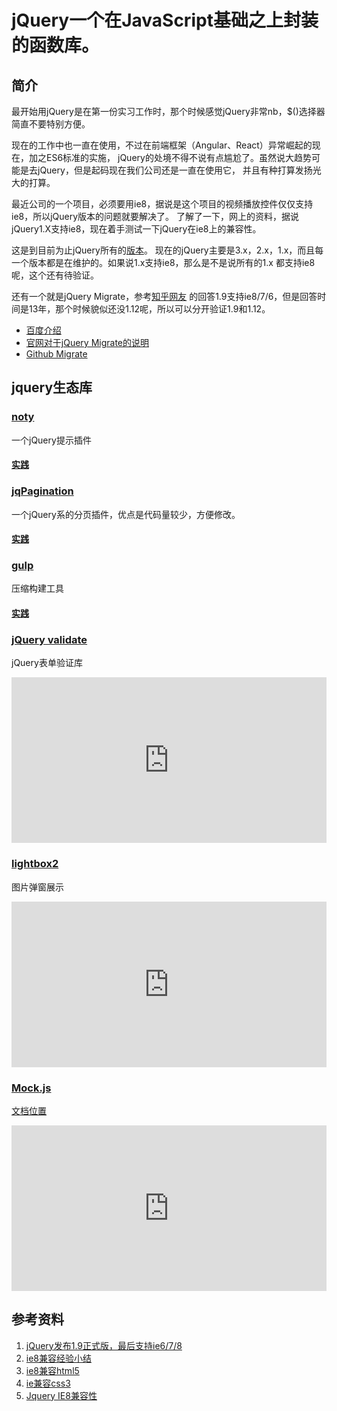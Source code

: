 # jQuery一个在JavaScript基础之上封装的函数库。

## 简介

最开始用jQuery是在第一份实习工作时，那个时候感觉jQuery非常nb，$()选择器简直不要特别方便。

现在的工作中也一直在使用，不过在前端框架（Angular、React）异常崛起的现在，加之ES6标准的实施，
jQuery的处境不得不说有点尴尬了。虽然说大趋势可能是去jQuery，但是起码现在我们公司还是一直在使用它，
并且有种打算发扬光大的打算。

最近公司的一个项目，必须要用ie8，据说是这个项目的视频播放控件仅仅支持ie8，所以jQuery版本的问题就要解决了。
了解了一下，网上的资料，据说jQuery1.X支持ie8，现在着手测试一下jQuery在ie8上的兼容性。

这是到目前为止jQuery所有的[版本](https://code.jquery.com/jquery/)。
现在的jQuery主要是3.x，2.x，1.x，而且每一个版本都是在维护的。如果说1.x支持ie8，那么是不是说所有的1.x
都支持ie8呢，这个还有待验证。

还有一个就是jQuery Migrate，参考[知乎网友](http://www.oschina.net/question/264729_141663)
的回答1.9支持ie8/7/6，但是回答时间是13年，那个时候貌似还没1.12呢，所以可以分开验证1.9和1.12。

- [百度介绍](https://zhidao.baidu.com/question/560628474.html)
- [官网对于jQuery Migrate的说明](http://blog.jquery.com/2013/01/31/jquery-migrate-1-1-0-released/)
- [Github Migrate](https://github.com/jquery/jquery-migrate/)

## jquery生态库

### [noty](https://github.com/needim/noty)

一个jQuery提示插件

#### [实践](https://github.com/llccing-demo/jquery-repo/tree/master/packages/noty)


### [jqPagination](https://github.com/beneverard/jqPagination)

一个jQuery系的分页插件，优点是代码量较少，方便修改。

#### [实践](https://github.com/llccing-demo/jquery-repo/tree/master/packages/jpPagination)

### [gulp](https://gulpjs.com/)

压缩构建工具

#### [实践](https://github.com/llccing-demo/jquery-repo/tree/master/packages/gulp)


### [jQuery validate](https://github.com/jquery-validation/jquery-validation)

jQuery表单验证库

<iframe height="265" style="width: 100%;" scrolling="no" title="jQuery validation" src="https://codepen.io/llccing/embed/mddxgrj?height=265&theme-id=0&default-tab=html,result" frameborder="no" allowtransparency="true" allowfullscreen="true">
  See the Pen <a href='https://codepen.io/llccing/pen/mddxgrj'>jQuery validation</a> by llccing
  (<a href='https://codepen.io/llccing'>@llccing</a>) on <a href='https://codepen.io'>CodePen</a>.
</iframe>

### [lightbox2](https://github.com/lokesh/lightbox2)

图片弹窗展示

<iframe height="265" style="width: 100%;" scrolling="no" title="pooLmad" src="https://codepen.io/llccing/embed/pooLmad?height=265&theme-id=0&default-tab=html,result" frameborder="no" allowtransparency="true" allowfullscreen="true">
  See the Pen <a href='https://codepen.io/llccing/pen/pooLmad'>pooLmad</a> by llccing
  (<a href='https://codepen.io/llccing'>@llccing</a>) on <a href='https://codepen.io'>CodePen</a>.
</iframe>


### [Mock.js](https://github.com/nuysoft/Mock)

[文档位置](http://mockjs.com/examples.html)

<iframe height="265" style="width: 100%;" scrolling="no" title="ExxLRZE" src="https://codepen.io/llccing/embed/ExxLRZE?height=265&theme-id=default&default-tab=js,result" frameborder="no" allowtransparency="true" allowfullscreen="true">
  See the Pen <a href='https://codepen.io/llccing/pen/ExxLRZE'>ExxLRZE</a> by llccing
  (<a href='https://codepen.io/llccing'>@llccing</a>) on <a href='https://codepen.io'>CodePen</a>.
</iframe>

## 参考资料

1. [jQuery发布1.9正式版，最后支持ie6/7/8](http://www.zreading.cn/ican/2013/01/jquery-1-9/)
2. [ie8兼容经验小结](http://www.cnblogs.com/ruomeng/p/5332814.html)
3. [ie8兼容html5](https://github.com/aFarkas/html5shiv)
4. [ie兼容css3](http://css3pie.com/)
5. [Jquery IE8兼容性](http://www.cnblogs.com/xcxcxcxc/p/5541134.html)